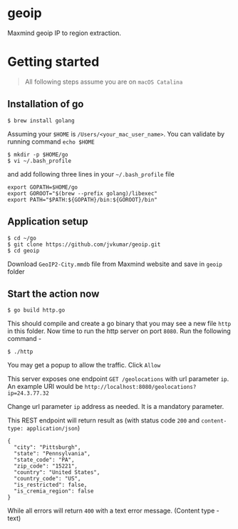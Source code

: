 # geoip
Maxmind geoip IP  to region extraction.

# Getting started

> All following steps assume you are on `macOS Catalina`

## Installation of go

```
$ brew install golang
```

Assuming your `$HOME` is `/Users/<your_mac_user_name>`. You can validate by running command `echo $HOME`

```
$ mkdir -p $HOME/go
$ vi ~/.bash_profile
```
and add following three lines in your `~/.bash_profile` file

```
export GOPATH=$HOME/go
export GOROOT="$(brew --prefix golang)/libexec"
export PATH="$PATH:${GOPATH}/bin:${GOROOT}/bin"
```

## Application setup

```
$ cd ~/go
$ git clone https://github.com/jvkumar/geoip.git
$ cd geoip
```

Download `GeoIP2-City.mmdb` file from Maxmind website and save in `geoip` folder

## Start the action now

```
$ go build http.go
```
This should compile and create a go binary that you may see a new file `http` in this folder. Now time to run the http server on port `8080`. Run the following  command -

```
$ ./http
```
You may get a popup to allow the traffic. Click `Allow` 

This server exposes one endpoint `GET /geolocations` with url parameter `ip`. An example URI would be `http://localhost:8080/geolocations?ip=24.3.77.32`

Change url parameter `ip` address as needed. It is a mandatory parameter.

This REST endpoint will return result as (with status code `200` and `content-type: application/json`)

```
{
  "city": "Pittsburgh",
  "state": "Pennsylvania",
  "state_code": "PA",
  "zip_code": "15221",
  "country": "United States",
  "country_code": "US",
  "is_restricted": false,
  "is_cremia_region": false
}
```

While all errors will return `400` with a text error message. (Content type - text)

